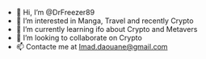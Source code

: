- 👋 Hi, I’m @DrFreezer89
- 👀 I’m interested in Manga, Travel and recently Crypto
- 🌱 I’m currently learning ifo about Crypto and Metavers
- 💞️ I’m looking to collaborate on Crypto
- 📫 Contacte me at Imad.daouane@gmail.com

<!---
DrFreezer89/DrFreezer89 is a ✨ special ✨ repository because its `README.md` (this file) appears on your GitHub profile.
You can click the Preview link to take a look at your changes.
--->
